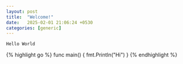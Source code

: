 ```yaml
---
layout: post
title:  "Welcome!"
date:   2025-02-01 21:06:24 +0530
categories: [generic]
---
```

`Hello World`

{% highlight go %}
func main() {
  fmt.Println("Hi")
}
{% endhighlight %}